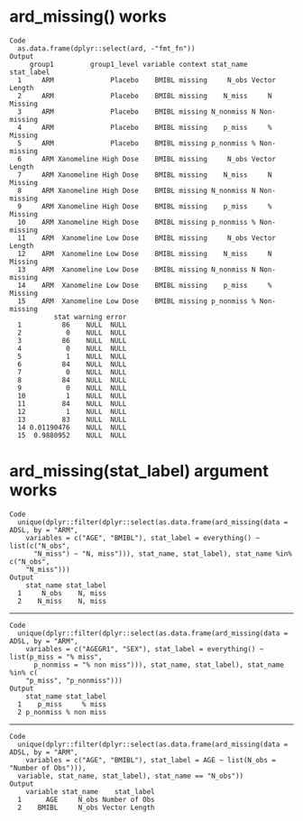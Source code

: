 # ard_missing() works

    Code
      as.data.frame(dplyr::select(ard, -"fmt_fn"))
    Output
         group1         group1_level variable context stat_name    stat_label
      1     ARM              Placebo    BMIBL missing     N_obs Vector Length
      2     ARM              Placebo    BMIBL missing    N_miss     N Missing
      3     ARM              Placebo    BMIBL missing N_nonmiss N Non-missing
      4     ARM              Placebo    BMIBL missing    p_miss     % Missing
      5     ARM              Placebo    BMIBL missing p_nonmiss % Non-missing
      6     ARM Xanomeline High Dose    BMIBL missing     N_obs Vector Length
      7     ARM Xanomeline High Dose    BMIBL missing    N_miss     N Missing
      8     ARM Xanomeline High Dose    BMIBL missing N_nonmiss N Non-missing
      9     ARM Xanomeline High Dose    BMIBL missing    p_miss     % Missing
      10    ARM Xanomeline High Dose    BMIBL missing p_nonmiss % Non-missing
      11    ARM  Xanomeline Low Dose    BMIBL missing     N_obs Vector Length
      12    ARM  Xanomeline Low Dose    BMIBL missing    N_miss     N Missing
      13    ARM  Xanomeline Low Dose    BMIBL missing N_nonmiss N Non-missing
      14    ARM  Xanomeline Low Dose    BMIBL missing    p_miss     % Missing
      15    ARM  Xanomeline Low Dose    BMIBL missing p_nonmiss % Non-missing
               stat warning error
      1          86    NULL  NULL
      2           0    NULL  NULL
      3          86    NULL  NULL
      4           0    NULL  NULL
      5           1    NULL  NULL
      6          84    NULL  NULL
      7           0    NULL  NULL
      8          84    NULL  NULL
      9           0    NULL  NULL
      10          1    NULL  NULL
      11         84    NULL  NULL
      12          1    NULL  NULL
      13         83    NULL  NULL
      14 0.01190476    NULL  NULL
      15  0.9880952    NULL  NULL

# ard_missing(stat_label) argument works

    Code
      unique(dplyr::filter(dplyr::select(as.data.frame(ard_missing(data = ADSL, by = "ARM",
        variables = c("AGE", "BMIBL"), stat_label = everything() ~ list(c("N_obs",
          "N_miss") ~ "N, miss"))), stat_name, stat_label), stat_name %in% c("N_obs",
        "N_miss")))
    Output
        stat_name stat_label
      1     N_obs    N, miss
      2    N_miss    N, miss

---

    Code
      unique(dplyr::filter(dplyr::select(as.data.frame(ard_missing(data = ADSL, by = "ARM",
        variables = c("AGEGR1", "SEX"), stat_label = everything() ~ list(p_miss = "% miss",
          p_nonmiss = "% non miss"))), stat_name, stat_label), stat_name %in% c(
        "p_miss", "p_nonmiss")))
    Output
        stat_name stat_label
      1    p_miss     % miss
      2 p_nonmiss % non miss

---

    Code
      unique(dplyr::filter(dplyr::select(as.data.frame(ard_missing(data = ADSL, by = "ARM",
        variables = c("AGE", "BMIBL"), stat_label = AGE ~ list(N_obs = "Number of Obs"))),
      variable, stat_name, stat_label), stat_name == "N_obs"))
    Output
        variable stat_name    stat_label
      1      AGE     N_obs Number of Obs
      2    BMIBL     N_obs Vector Length

